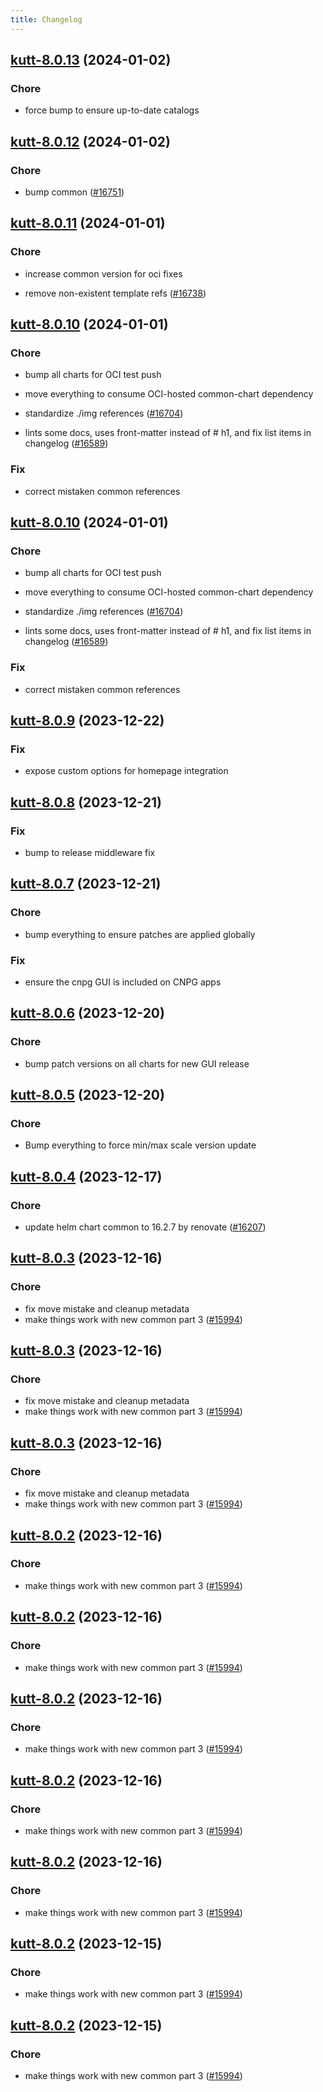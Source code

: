 ```yaml
---
title: Changelog
---
```





## [kutt-8.0.13](https://github.com/truecharts/charts/compare/kutt-8.0.12...kutt-8.0.13) (2024-01-02)

### Chore



- force bump to ensure up-to-date catalogs


## [kutt-8.0.12](https://github.com/truecharts/charts/compare/kutt-8.0.11...kutt-8.0.12) (2024-01-02)

### Chore



- bump common ([#16751](https://github.com/truecharts/charts/issues/16751))


## [kutt-8.0.11](https://github.com/truecharts/charts/compare/kutt-8.0.10...kutt-8.0.11) (2024-01-01)

### Chore



- increase common version for oci fixes

- remove non-existent template refs ([#16738](https://github.com/truecharts/charts/issues/16738))


## [kutt-8.0.10](https://github.com/truecharts/charts/compare/kutt-8.0.9...kutt-8.0.10) (2024-01-01)

### Chore



- bump all charts for OCI test push

- move everything to consume OCI-hosted common-chart dependency

- standardize ./img references ([#16704](https://github.com/truecharts/charts/issues/16704))

- lints some docs, uses front-matter instead of # h1, and fix list items in changelog ([#16589](https://github.com/truecharts/charts/issues/16589))

### Fix



- correct mistaken common references


## [kutt-8.0.10](https://github.com/truecharts/charts/compare/kutt-8.0.9...kutt-8.0.10) (2024-01-01)

### Chore



- bump all charts for OCI test push

- move everything to consume OCI-hosted common-chart dependency

- standardize ./img references ([#16704](https://github.com/truecharts/charts/issues/16704))

- lints some docs, uses front-matter instead of # h1, and fix list items in changelog ([#16589](https://github.com/truecharts/charts/issues/16589))

### Fix



- correct mistaken common references
## [kutt-8.0.9](https://github.com/truecharts/charts/compare/kutt-8.0.8...kutt-8.0.9) (2023-12-22)

### Fix

- expose custom options for homepage integration

## [kutt-8.0.8](https://github.com/truecharts/charts/compare/kutt-8.0.7...kutt-8.0.8) (2023-12-21)

### Fix

- bump to release middleware fix

## [kutt-8.0.7](https://github.com/truecharts/charts/compare/kutt-8.0.6...kutt-8.0.7) (2023-12-21)

### Chore

- bump everything to ensure patches are applied globally

### Fix

- ensure the cnpg GUI is included on CNPG apps

## [kutt-8.0.6](https://github.com/truecharts/charts/compare/kutt-8.0.5...kutt-8.0.6) (2023-12-20)

### Chore

- bump patch versions on all charts for new GUI release

## [kutt-8.0.5](https://github.com/truecharts/charts/compare/kutt-8.0.4...kutt-8.0.5) (2023-12-20)

### Chore

- Bump everything to force min/max scale version update

## [kutt-8.0.4](https://github.com/truecharts/charts/compare/kutt-8.0.3...kutt-8.0.4) (2023-12-17)

### Chore

- update helm chart common to 16.2.7 by renovate ([#16207](https://github.com/truecharts/charts/issues/16207))

## [kutt-8.0.3](https://github.com/truecharts/charts/compare/kutt-7.0.3...kutt-8.0.3) (2023-12-16)

### Chore

- fix move mistake and cleanup metadata
- make things work with new common part 3 ([#15994](https://github.com/truecharts/charts/issues/15994))

## [kutt-8.0.3](https://github.com/truecharts/charts/compare/kutt-7.0.3...kutt-8.0.3) (2023-12-16)

### Chore

- fix move mistake and cleanup metadata
- make things work with new common part 3 ([#15994](https://github.com/truecharts/charts/issues/15994))

## [kutt-8.0.3](https://github.com/truecharts/charts/compare/kutt-7.0.3...kutt-8.0.3) (2023-12-16)

### Chore

- fix move mistake and cleanup metadata
- make things work with new common part 3 ([#15994](https://github.com/truecharts/charts/issues/15994))

## [kutt-8.0.2](https://github.com/truecharts/charts/compare/kutt-7.0.3...kutt-8.0.2) (2023-12-16)

### Chore

- make things work with new common part 3 ([#15994](https://github.com/truecharts/charts/issues/15994))

## [kutt-8.0.2](https://github.com/truecharts/charts/compare/kutt-7.0.3...kutt-8.0.2) (2023-12-16)

### Chore

- make things work with new common part 3 ([#15994](https://github.com/truecharts/charts/issues/15994))

## [kutt-8.0.2](https://github.com/truecharts/charts/compare/kutt-7.0.3...kutt-8.0.2) (2023-12-16)

### Chore

- make things work with new common part 3 ([#15994](https://github.com/truecharts/charts/issues/15994))

## [kutt-8.0.2](https://github.com/truecharts/charts/compare/kutt-7.0.3...kutt-8.0.2) (2023-12-16)

### Chore

- make things work with new common part 3 ([#15994](https://github.com/truecharts/charts/issues/15994))

## [kutt-8.0.2](https://github.com/truecharts/charts/compare/kutt-7.0.3...kutt-8.0.2) (2023-12-16)

### Chore

- make things work with new common part 3 ([#15994](https://github.com/truecharts/charts/issues/15994))

## [kutt-8.0.2](https://github.com/truecharts/charts/compare/kutt-7.0.3...kutt-8.0.2) (2023-12-15)

### Chore

- make things work with new common part 3 ([#15994](https://github.com/truecharts/charts/issues/15994))

## [kutt-8.0.2](https://github.com/truecharts/charts/compare/kutt-7.0.3...kutt-8.0.2) (2023-12-15)

### Chore

- make things work with new common part 3 ([#15994](https://github.com/truecharts/charts/issues/15994))
